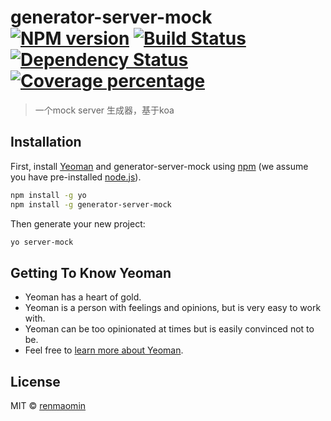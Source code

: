# generator-server-mock [![NPM version][npm-image]][npm-url] [![Build Status][travis-image]][travis-url] [![Dependency Status][daviddm-image]][daviddm-url] [![Coverage percentage][coveralls-image]][coveralls-url]
> 一个mock server 生成器，基于koa

## Installation

First, install [Yeoman](http://yeoman.io) and generator-server-mock using [npm](https://www.npmjs.com/) (we assume you have pre-installed [node.js](https://nodejs.org/)).

```bash
npm install -g yo
npm install -g generator-server-mock
```

Then generate your new project:

```bash
yo server-mock
```

## Getting To Know Yeoman

 * Yeoman has a heart of gold.
 * Yeoman is a person with feelings and opinions, but is very easy to work with.
 * Yeoman can be too opinionated at times but is easily convinced not to be.
 * Feel free to [learn more about Yeoman](http://yeoman.io/).

## License

MIT © [renmaomin](www.renmaomin.com)


[npm-image]: https://badge.fury.io/js/generator-server-mock.svg
[npm-url]: https://npmjs.org/package/generator-server-mock
[travis-image]: https://travis-ci.org/renmm/generator-server-mock.svg?branch=master
[travis-url]: https://travis-ci.org/renmm/generator-server-mock
[daviddm-image]: https://david-dm.org/renmm/generator-server-mock.svg?theme=shields.io
[daviddm-url]: https://david-dm.org/renmm/generator-server-mock
[coveralls-image]: https://coveralls.io/repos/renmm/generator-server-mock/badge.svg
[coveralls-url]: https://coveralls.io/r/renmm/generator-server-mock

